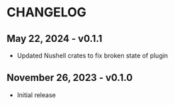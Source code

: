 # CHANGELOG

## May 22, 2024 - v0.1.1

- Updated Nushell crates to fix broken state of plugin

## November 26, 2023 - v0.1.0

- Initial release
